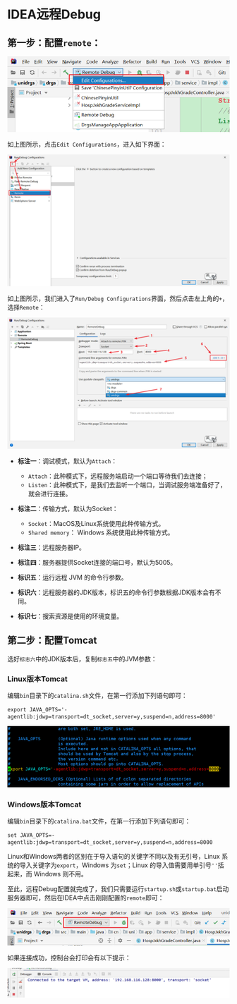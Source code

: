 # IDEA远程Debug

## 第一步：配置`remote`：

![](../images/69.png)

如上图所示，点击`Edit Configurations`，进入如下界面：

![](../images/70.png)

如上图所示，我们进入了`Run/Debug Configurations`界面，然后点击左上角的`+`，选择`Remote`：

![](../images/71.png)

- **标注一**：调试模式，默认为`Attach`：
  - `Attach`：此种模式下，远程服务端启动一个端口等待我们去连接；
  - `Listen`：此种模式下，是我们去监听一个端口，当调试服务端准备好了，就会进行连接。

- **标注二**：传输方式，默认为Socket：
  - `Socket`：MacOS及Linux系统使用此种传输方式。
  - `Shared memory`： Windows 系统使用此种传输方式。
- **标注三**：远程服务器IP。
- **标注四**：服务器提供Socket连接的端口号，默认为5005。
- **标识五**：运行远程 JVM 的命令行参数。
- **标识六**：远程服务器的JDK版本，标识五的命令行参数根据JDK版本会有不同。
- **标识七**：搜索资源是使用的环境变量。



## 第二步：配置Tomcat

选好`标志六`中的JDK版本后，复制`标志五`中的JVM参数：

### Linux版本Tomcat

编辑`bin`目录下的`catalina.sh`文件，在第一行添加下列语句即可：

```shell
export JAVA_OPTS='-agentlib:jdwp=transport=dt_socket,server=y,suspend=n,address=8000'
```

![](../images/72.png)

### Windows版本Tomcat

编辑`bin`目录下的`catalina.bat`文件，在第一行添加下列语句即可：

```shell
set JAVA_OPTS=-agentlib:jdwp=transport=dt_socket,server=y,suspend=n,address=8000
```

Linux和Windows两者的区别在于导入语句的关键字不同以及有无引号，Linux 系统的导入关键字为`export`，Windows 为`set`；Linux 的导入值需要用单引号`''`括起来，而 Windows 则不用。

至此，远程Debug配置就完成了，我们只需要运行`startup.sh`或`startup.bat`启动服务器即可，然后在IDEA中点击刚刚配置的`remote`即可：

![](../images/73.png)

如果连接成功，控制台会打印会有以下提示：

![](../images/74.png)